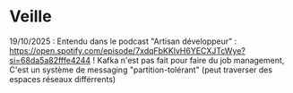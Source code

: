 # Veille
19/10/2025 :
Entendu dans le podcast "Artisan développeur" : https://open.spotify.com/episode/7xdqFbKKlvH6YECXJTcWye?si=68da5a82fffe4244 !
  Kafka n'est pas fait pour faire du job management, C'est un système de messaging "partition-tolérant" (peut traverser des espaces réseaux différrents)

